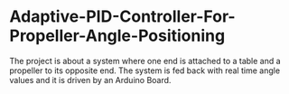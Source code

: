 # Adaptive-PID-Controller-For-Propeller-Angle-Positioning
The project is about a system where one end is attached to a table and a propeller to its opposite end. The system is fed back with real time angle values and it is driven by an Arduino Board. 
